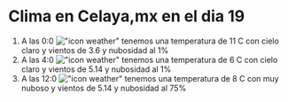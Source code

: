 # Clima en Celaya,mx en el dia 19

1. A las 0:0 !["icon weather"](http://openweathermap.org/img/w/01n.png) tenemos una temperatura de 11 C con cielo claro y  vientos de 3.6 y nubosidad al 1%
1. A las 4:0 !["icon weather"](http://openweathermap.org/img/w/01n.png) tenemos una temperatura de 6 C con cielo claro y  vientos de 5.14 y nubosidad al 1%
1. A las 12:0 !["icon weather"](http://openweathermap.org/img/w/04d.png) tenemos una temperatura de 8 C con muy nuboso y  vientos de 5.14 y nubosidad al 75%
